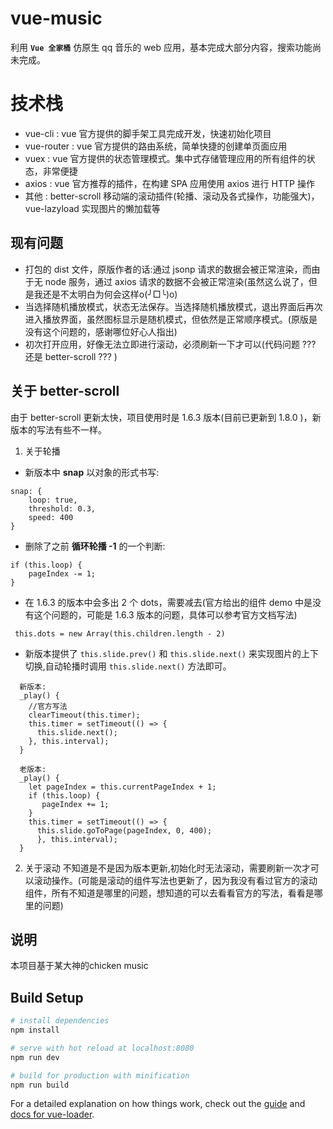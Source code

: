 # vue-music

利用 **`Vue 全家桶`** 仿原生 qq 音乐的 web 应用，基本完成大部分内容，搜索功能尚未完成。

# 技术栈

- vue-cli : vue 官方提供的脚手架工具完成开发，快速初始化项目
- vue-router : vue 官方提供的路由系统，简单快捷的创建单页面应用
- vuex : vue 官方提供的状态管理模式。集中式存储管理应用的所有组件的状态，非常便捷
- axios : vue 官方推荐的插件，在构建 SPA 应用使用 axios 进行 HTTP 操作
- 其他 : better-scroll 移动端的滚动插件(轮播、滚动及各式操作，功能强大)，vue-lazyload   实现图片的懒加载等

## 现有问题

- 打包的 dist 文件，原版作者的话:通过 jsonp 请求的数据会被正常渲染，而由于无 node 服务，通过 axios 请求的数据不会被正常渲染(虽然这么说了，但是我还是不太明白为何会这样o(╯□╰)o)
- 当选择随机播放模式，状态无法保存。当选择随机播放模式，退出界面后再次进入播放界面，虽然图标显示是随机模式，但依然是正常顺序模式。(原版是没有这个问题的，感谢哪位好心人指出)
- 初次打开应用，好像无法立即进行滚动，必须刷新一下才可以(代码问题 ??? 还是 better-scroll ??? )

## 关于 better-scroll
由于 better-scroll 更新太快，项目使用时是 1.6.3 版本(目前已更新到 1.8.0 )，新版本的写法有些不一样。

1. 关于轮播
  - 新版本中 **snap** 以对象的形式书写:
  ```    
  snap: {
      loop: true,
      threshold: 0.3, 
      speed: 400
  }  
  ```
  - 删除了之前 **循环轮播 -1** 的一个判断:
  ```
  if (this.loop) {
      pageIndex -= 1;
  }
  ```      
  - 在 1.6.3 的版本中会多出 2 个 dots，需要减去(官方给出的组件 demo 中是没有这个问题的，可能是 1.6.3 版本的问题，具体可以参考官方文档写法)  
  ```
   this.dots = new Array(this.children.length - 2)
  ```
  - 新版本提供了 `this.slide.prev()` 和 `this.slide.next()` 来实现图片的上下切换,自动轮播时调用 `this.slide.next()` 方法即可。
  ```
    新版本:
    _play() {
      //官方写法
      clearTimeout(this.timer); 
      this.timer = setTimeout(() => {
        this.slide.next();
      }, this.interval);
    }

    老版本:
    _play() {
      let pageIndex = this.currentPageIndex + 1;
      if (this.loop) {
         pageIndex += 1;
      }
      this.timer = setTimeout(() => {
        this.slide.goToPage(pageIndex, 0, 400);
        }, this.interval);
    }
  ```
2. 关于滚动
   不知道是不是因为版本更新,初始化时无法滚动，需要刷新一次才可以滚动操作。(可能是滚动的组件写法也更新了，因为我没有看过官方的滚动组件，所有不知道是哪里的问题，想知道的可以去看看官方的写法，看看是哪里的问题)

## 说明
  本项目基于某大神的chicken music

  
## Build Setup

``` bash
# install dependencies
npm install

# serve with hot reload at localhost:8080
npm run dev

# build for production with minification
npm run build
```


For a detailed explanation on how things work, check out the [guide](http://vuejs-templates.github.io/webpack/) and [docs for vue-loader](http://vuejs.github.io/vue-loader).
